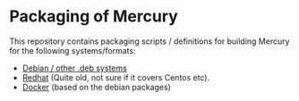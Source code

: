 Packaging of Mercury
====================

This repository contains packaging scripts / definitions for building
Mercury for the following systems/formats:

 * [Debian / other .deb systems](README-deb.md)
 * [Redhat](README-rpm.md) (Quite old, not sure if it covers Centos etc).
 * [Docker](docker) (based on the debian packages)

